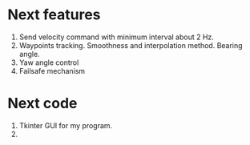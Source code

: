 # Next features
1. Send velocity command with minimum interval about 2 Hz.
2. Waypoints tracking. Smoothness and interpolation method. Bearing angle.
3. Yaw angle control
4. Failsafe mechanism
# Next code
1. Tkinter GUI for my program.
2.

